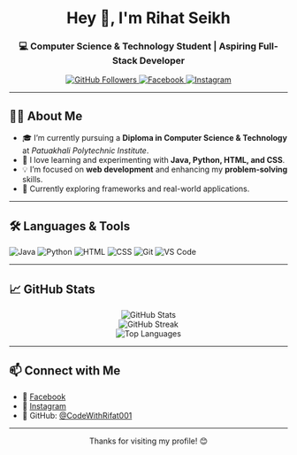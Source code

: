 <h1 align="center">Hey 👋, I'm Rihat Seikh</h1>
<h3 align="center">💻 Computer Science & Technology Student | Aspiring Full-Stack Developer</h3>

<p align="center">
  <a href="https://github.com/CodeWithRifat001">
    <img src="https://img.shields.io/github/followers/CodeWithRifat001?label=Follow&style=social" alt="GitHub Followers">
  </a>
  <a href="https://www.facebook.com/your_facebook_username" target="_blank">
    <img src="https://img.shields.io/badge/Facebook-1877F2?style=flat&logo=facebook&logoColor=white" alt="Facebook">
  </a>
  <a href="https://www.instagram.com/your_instagram_username" target="_blank">
    <img src="https://img.shields.io/badge/Instagram-E4405F?style=flat&logo=instagram&logoColor=white" alt="Instagram">
  </a>
</p>

---

## 👨‍💻 About Me

- 🎓 I’m currently pursuing a **Diploma in Computer Science & Technology** at *Patuakhali Polytechnic Institute*.
- 🧠 I love learning and experimenting with **Java, Python, HTML, and CSS**.
- 💡 I’m focused on **web development** and enhancing my **problem-solving** skills.
- 🌱 Currently exploring frameworks and real-world applications.

---

## 🛠️ Languages & Tools

![Java](https://img.shields.io/badge/Java-ED8B00?style=for-the-badge&logo=java&logoColor=white)
![Python](https://img.shields.io/badge/Python-3670A0?style=for-the-badge&logo=python&logoColor=white)
![HTML](https://img.shields.io/badge/HTML5-E34F26?style=for-the-badge&logo=html5&logoColor=white)
![CSS](https://img.shields.io/badge/CSS3-1572B6?style=for-the-badge&logo=css3&logoColor=white)
![Git](https://img.shields.io/badge/Git-F05032?style=for-the-badge&logo=git&logoColor=white)
![VS Code](https://img.shields.io/badge/VS%20Code-007ACC?style=for-the-badge&logo=visual-studio-code&logoColor=white)

---

## 📈 GitHub Stats

<p align="center">
  <img src="https://github-readme-stats.vercel.app/api?username=CodeWithRifat001&show_icons=true&theme=tokyonight" alt="GitHub Stats">
  <br>
  <img src="https://github-readme-streak-stats.herokuapp.com/?user=CodeWithRifat001&theme=tokyonight" alt="GitHub Streak">
  <br>
  <img src="https://github-readme-stats.vercel.app/api/top-langs/?username=CodeWithRifat001&layout=compact&theme=tokyonight" alt="Top Languages">
</p>

---

## 📫 Connect with Me

- 📘 [Facebook](https://www.facebook.com/your_facebook_username)
- 📸 [Instagram](https://www.instagram.com/your_instagram_username)
- 💼 GitHub: [@CodeWithRifat001](https://github.com/CodeWithRifat001)

---

<p align="center">Thanks for visiting my profile! 😊</p>
